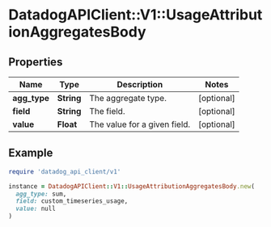 # DatadogAPIClient::V1::UsageAttributionAggregatesBody

## Properties

| Name         | Type       | Description                  | Notes      |
| ------------ | ---------- | ---------------------------- | ---------- |
| **agg_type** | **String** | The aggregate type.          | [optional] |
| **field**    | **String** | The field.                   | [optional] |
| **value**    | **Float**  | The value for a given field. | [optional] |

## Example

```ruby
require 'datadog_api_client/v1'

instance = DatadogAPIClient::V1::UsageAttributionAggregatesBody.new(
  agg_type: sum,
  field: custom_timeseries_usage,
  value: null
)
```
